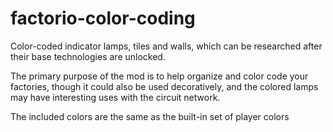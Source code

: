 # factorio-color-coding

Color-coded indicator lamps, tiles and walls, which can be researched after their base technologies are unlocked.

The primary purpose of the mod is to help organize and color code your factories, though it could also be used decoratively, and the colored lamps may have interesting uses with the circuit network.

The included colors are the same as the built-in set of player colors
